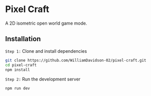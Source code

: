 # Pixel Craft

A 2D isometric open world game mode.

## Installation

`Step 1:` Clone and install dependencies

```bash
git clone https://github.com/WilliamDavidson-02/pixel-craft.git
cd pixel-craft
npm install
```

`Step 2:` Run the development server

```bash
npm run dev
```
